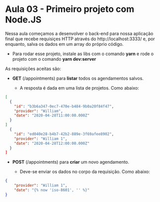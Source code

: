 # Aula 03 - Primeiro projeto com Node.JS

Nessa aula começamos a desenvolver o back-end para nossa aplicação final que recebe requisiçes HTTP através do http://localhost:3333/ e, por enquanto, salva os dados em um array do próprio código.

* Para rodar esse projeto, instale as libs com o comando **yarn** e rode o projeto com o comando **yarn dev:server**

As requisições aceitas são:

+ **GET** (/appointments) para **listar** todos os agendamentos salvos.

  + A resposta é dada em uma lista de projetos. Como abaixo:
```JSON
[
  {
    "id": "b3b6a347-0ec7-470e-b484-9b0a20f84f47",
    "provider": "William",
    "date": "2020-04-28T11:00:00.000Z"
  }
]
  {
    "id": "ed040e28-b4b7-42b2-889e-3f69afee8902",
    "provider": "William 1",
    "date": "2020-04-28T12:00:00.000Z"
  }
]
```


+ **POST** (/appointments) para **criar** um novo agendamento.

  + Deve-se enviar os dados no corpo da requisição. Como abaixo:

```JSON
{
	"provider": "William 1",
	"date": "{% now 'iso-8601', '' %}"
}
```
